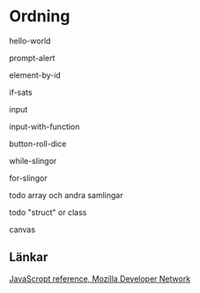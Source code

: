 Ordning
============

hello-world

prompt-alert

element-by-id

if-sats

input

input-with-function

button-roll-dice

while-slingor

for-slingor

todo array och andra samlingar

todo "struct" or class

canvas


Länkar
-----------
[JavaScropt reference, Mozilla Developer Network](https://developer.mozilla.org/en-US/docs/Web/JavaScript/Reference)